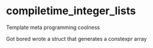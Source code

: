 compiletime_integer_lists
=========================

Template meta programming coolness

Got bored wrote a struct that generates a constexpr array
